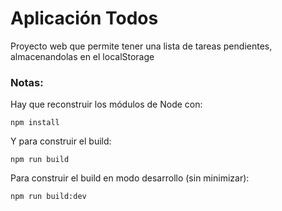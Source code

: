 # Aplicación Todos

Proyecto web que permite tener una lista de tareas pendientes, almacenandolas en el localStorage

### Notas:
Hay que reconstruir los módulos de Node con:
```
npm install
```
Y para construir el build:
```
npm run build
```
Para construir el build en modo desarrollo (sin minimizar):
```
npm run build:dev
```
